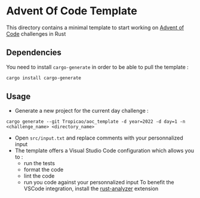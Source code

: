 # Advent Of Code Template

This directory contains a minimal template to start working on [Advent of Code](https://adventofcode.com) challenges in Rust

## Dependencies

You need to install `cargo-generate` in order to be able to pull the template :

```sh
cargo install cargo-generate
```

## Usage

* Generate a new project for the current day challenge :
```
cargo generate --git Tropicao/aoc_template -d year=2022 -d day=1 -n <challenge_name> <directory_name>
```
* Open `src/input.txt` and replace comments with your personnalized input
* The template offers a Visual Studio Code configuration which allows you to :
  * run the tests
  * format the code
  * lint the code
  * run you code against your personnalized input
To benefit the VSCode integration, install the [rust-analyzer](https://marketplace.visualstudio.com/items?itemName=rust-lang.rust-analyzer) extension